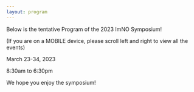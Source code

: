 ```yaml
---
layout: program
---
```


Below is the tentative Program of the 2023 ImNO Symposium!

(If you are on a MOBILE device, please scroll left and right to view all the events)

March 23-34, 2023

8:30am to 6:30pm

We hope you enjoy the symposium!
